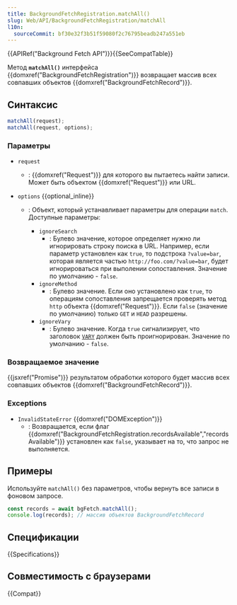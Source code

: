 ```yaml
---
title: BackgroundFetchRegistration.matchAll()
slug: Web/API/BackgroundFetchRegistration/matchAll
l10n:
  sourceCommit: bf30e32f3b51f59080f2c76795beadb247a551eb
---
```


{{APIRef("Background Fetch API")}}{{SeeCompatTable}}

Метод **`matchAll()`** интерфейса {{domxref("BackgroundFetchRegistration")}} возвращает массив всех совпавших объектов {{domxref("BackgroundFetchRecord")}}.

## Синтаксис

```js
matchAll(request);
matchAll(request, options);
```

### Параметры

- `request`
  - : {{domxref("Request")}} для которого вы пытаетесь найти записи.
    Может быть объектом {{domxref("Request")}} или URL.
- `options` {{optional_inline}}

  - : Объект, который устанавливает параметры для операции `match`. Доступные параметры:

    - `ignoreSearch`
      - : Булево значение, которое определяет нужно ли игнорировать строку поиска в URL.
        Например, если параметр установлен как `true`, то подстрока `?value=bar`, которая является частью
        `http://foo.com/?value=bar`, будет игнорироваться при выполении сопоставления.
        Значение по умолчанию - `false`.
    - `ignoreMethod`
      - : Булево значение. Если оно установлено как `true`, то
        операциям сопоставления запрещается проверять метод `http` объекта {{domxref("Request")}}.
        Если `false` (значение по умолчанию) только `GET` и `HEAD` разрешены.
    - `ignoreVary`
      - : Булево значение. Когда `true` сигнализирует, что заголовок [`VARY`](/en-US/docs/Web/HTTP/Headers/Vary)
        должен быть проигнорирован.
        Значение по умолчанию - `false`.

### Возвращаемое значение

{{jsxref("Promise")}} результатом обработки которого будет массив всех совпавших объектов {{domxref("BackgroundFetchRecord")}}.

### Exceptions

- `InvalidStateError` {{domxref("DOMException")}}
  - : Возвращается, если флаг {{domxref("BackgroundFetchRegistration.recordsAvailable","recordsAvailable")}} установлен как `false`, указывает на то, что запрос не выполняется.

## Примеры

Используйте `matchAll()` без параметров, чтобы вернуть все записи в фоновом запросе.

```js
const records = await bgFetch.matchAll();
console.log(records); // массив объектов BackgroundFetchRecord
```

## Спецификации

{{Specifications}}

## Совместимость с браузерами

{{Compat}}
